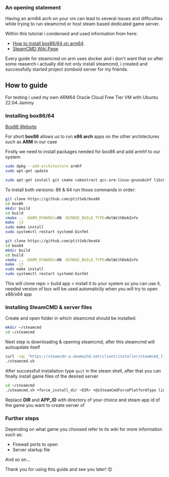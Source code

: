 ### An opening statement
Having an arm64 arch on your vm can lead to several issues and difficulties while trying to run steamcmd or host steam based dedicated game server. 

Within this tutorial i condensed and used information from here:
* [How to install box86/64 on arm64](https://forum.armbian.com/topic/19526-how-to-install-box86-box64-wine32-wine64-winetricks-on-arm64/)
* [SteamCMD Wiki Page](https://developer.valvesoftware.com/wiki/SteamCMD)

Every guide for steamcmd on arm uses docker and i don't want that so after some reaserch i actually did not only install steamcmd, i created and successfully started project zomboid server for my friends.
## How to guide
For testing i used my own ARM64 Oracle Cloud Free Tier VM with Ubuntu 22.04 Jammy
### Installing box86/64
[Box86 Website](https://box86.org/)

For short **box86** allows us to run **x86 arch** apps on the other architectures such as **ARM** in our case

Firstly we need to install packages needed for box86 and add armhf to our system
```sh
sudo dpkg --add-architecture armhf
sudo apt-get update
```
```sh
sudo apt-get install git cmake cabextract gcc-arm-linux-gnueabihf libc6-dev-armhf-cross
```

To install both versions: 86 & 64 run those commands in order:
```sh
git clone https://github.com/ptitSeb/box86
cd box86
mkdir build
cd build
cmake .. -DARM_DYNAREC=ON -DCMAKE_BUILD_TYPE=RelWithDebInfo
make -j3
sudo make install
sudo systemctl restart systemd-binfmt
```
```sh
git clone https://github.com/ptitSeb/box64
cd box64
mkdir build
cd build 
cmake .. -DARM_DYNAREC=ON -DCMAKE_BUILD_TYPE=RelWithDebInfo
make -j3
sudo make install
sudo systemctl restart systemd-binfmt
```
This will clone repo > build app > install it to your system so you can use it, needed version of box will be used automaticlly when you will try to open x86/x64 app
### Installing SteamCMD & server files
Create and open folder in which steamcmd should be installed:
```sh
mkdir ~/steamcmd
cd ~/steamcmd
```
Next step is downloading & opening steamcmd, after this steamcmd will autoupdate itself
```sh
curl -sqL "https://steamcdn-a.akamaihd.net/client/installer/steamcmd_linux.tar.gz" | tar zxvf -
./steamcmd.sh
```
After successfull installation type `quit` in the steam shell, after that you can finally install game files of the desired server
```sh
cd ~/steamcmd
./steamcmd.sh +force_install_dir <DIR> +@sSteamCmdForcePlatformType linux +login anonymous +app_update <APP_ID> validate +quit
```
Replace **DIR** and **APP_ID** with directory of your choice and steam app id of the game you want to create server of

### Further steps
Depending on what game you choosed refer to its wiki for more information such as:
* Firewall ports to open
* Server startup file

And so on...

Thank you for using this guide and see you later! 😊
